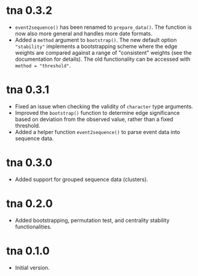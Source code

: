# tna 0.3.2

* `event2sequence()` has been renamed to `prepare_data()`. The function is now also more general and handles more date formats.
* Added a `method` argument to `bootstrap()`. The new default option `"stability"` implements a bootstrapping scheme where the edge weights are compared against a range of "consistent" weights (see the documentation for details). The old functionality can be accessed with `method = "threshold"`.

# tna 0.3.1

* Fixed an issue when checking the validity of `character` type arguments.
* Improved the `bootstrap()` function to determine edge significance based on
  deviation from the observed value, rather than a fixed threshold.
* Added a helper function `event2sequence()` to parse event data into sequence data.

# tna 0.3.0

* Added support for grouped sequence data (clusters).

# tna 0.2.0

* Added bootstrapping, permutation test, and centrality stability functionalities.

# tna 0.1.0

* Initial version.
